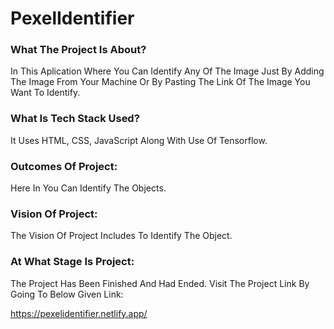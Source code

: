 # PexelIdentifier

### What The Project Is About?
In This Aplication Where You Can Identify Any Of The Image Just By Adding The Image From Your Machine Or By Pasting The Link Of The Image You Want To Identify.

### What Is Tech Stack Used?
It Uses HTML, CSS, JavaScript Along With Use Of Tensorflow.

### Outcomes Of Project:
Here In You Can Identify The Objects.

### Vision Of Project:
The Vision Of Project Includes To Identify The Object.

### At What Stage Is Project:
The Project Has Been Finished And Had Ended. Visit The Project Link By Going To Below Given Link:

https://pexelidentifier.netlify.app/
